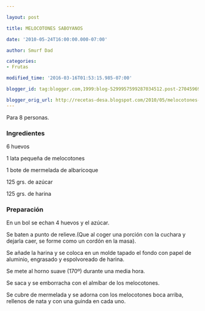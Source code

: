 ```yaml
---

layout: post

title: MELOCOTONES SABOYANOS

date: '2010-05-24T16:00:00.000-07:00'

author: Smurf Dad

categories:
- Frutas

modified_time: '2016-03-16T01:53:15.985-07:00'

blogger_id: tag:blogger.com,1999:blog-5299957599287034512.post-2704596941378886028

blogger_orig_url: http://recetas-desa.blogspot.com/2010/05/melocotones-saboyanos.html
---
```


Para 8 personas.

<h3>Ingredientes</h3>

6 huevos

1 lata pequeña de melocotones

1 bote de mermelada de albaricoque

125 grs. de azúcar

125 grs. de harina

<h3>Preparación</h3>

En un bol se echan 4 huevos y el azúcar.

Se baten a punto de relieve.(Que al coger una porción con la cuchara y dejarla caer, se forme como un cordón en la masa).

Se añade la harina y se coloca en un molde tapado el fondo con papel de aluminio, engrasado y espolvoreado de harina.

Se mete al horno suave (170&ordm;) durante una media hora.

Se saca y se emborracha con el almíbar de los melocotones.

Se cubre de mermelada y se adorna con los melocotones boca arriba, rellenos de nata y con una guinda en cada uno.

